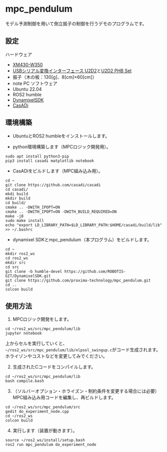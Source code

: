 # mpc_pendulum

モデル予測制御を用いて倒立振子の制御を行うデモのプログラムです。

## 設定
ハードウェア
* [XM430-W350](https://e-shop.robotis.co.jp/product.php?id=44)
* [USBシリアル変換インターフェース U2D2](https://e-shop.robotis.co.jp/product.php?id=190)と[U2D2 PHB Set](https://e-shop.robotis.co.jp/product.php?id=325)
* 振子（木の板：130[g]、8[cm]×60[cm]）
* note PC
ソフトウェア
* Ubuntu 22.04
* ROS2 humble
* [DynamixelSDK](https://github.com/ROBOTIS-GIT/DynamixelSDK/tree/humble-devel)
* [CasADi](https://github.com/casadi/casadi)

## 環境構築
* UbuntuとROS2 humbleをインストールします。

* python環境構築します（MPCロジック開発用）。
```
sudo apt install python3-pip
pip3 install casadi matplotlib notebook
```

* CasADiをビルドします（MPC組み込み用）。
```
cd ~
git clone https://github.com/casadi/casadi
cd casadi/
mkdi build
mkdir build
cd build/
cmake .. -DWITH_IPOPT=ON
cmake .. -DWITH_IPOPT=ON -DWITH_BUILD_REQUIRED=ON
make -j8
sudo make install
echo "export LD_LIBRARY_PATH=$LD_LIBRARY_PATH:$HOME/casadi/build/lib" >> ~/.bashrc
```

* dynamixel SDKとmpc_pendulum（本プログラム）をビルドします。
```
cd ~
mkdir ros2_ws
cd ros2_ws
mkdir src
cd src
git clone -b humble-devel https://github.com/ROBOTIS-GIT/DynamixelSDK.git
git clone https://github.com/proxima-technology/mpc_pendulum.git
cd ..
colcon build 
```

## 使用方法
1. MPCロジック開発をします。
```
cd ~/ros2_ws/src/mpc_pendulum/lib
jupyter notebook
```
上からセルを実行していくと、`~/ros2_ws/src/mpc_pendulum/lib/nlpsol_swingup.c`がコード生成されます。
ホライゾンやコストなどを変更してみでください。

2. 生成されたCコードをコンパイルします。
```
cd ~/ros2_ws/src/mpc_pendulum/lib
bash compile.bash
```

3. （ソルバーオプション・ホライズン・制約条件を変更する場合には必要）MPC組み込み用コードを編集し、再ビルドします。
```
cd ~/ros2_ws/src/mpc_pendulum/src
gedit do_experiment_node.cpp
cd ~/ros2_ws
colcon build
```

4. 実行します（装置が動きます）。
```
source ~/ros2_ws/install/setup.bash
ros2 run mpc_pendulum do_experiment_node
```
